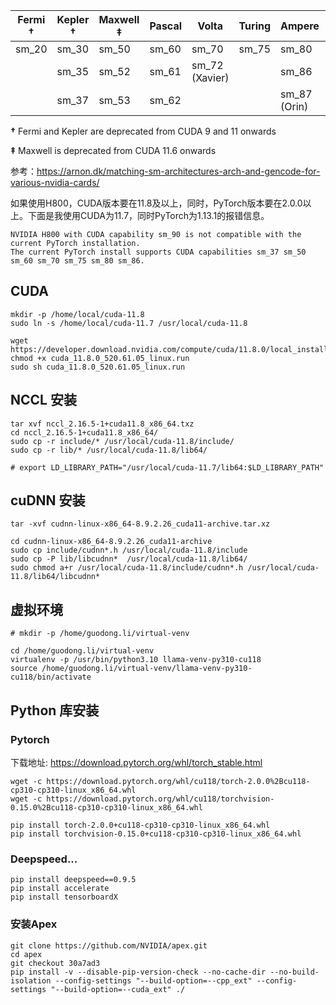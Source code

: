 
| Fermi **†** | Kepler **†** | Maxwell **‡** | Pascal | Volta | Turing | Ampere | Ada (Lovelace) | [Hopper](https://www.nvidia.com/en-us/data-center/hopper-architecture/) |
| --- | --- | --- | --- | --- | --- | --- | --- | --- |
| sm_20 | sm_30 | sm_50 | sm_60 | sm_70 | sm_75 | sm_80 | sm_89 | sm_90 |
|     | sm_35 | sm_52 | sm_61 | sm_72<br>(Xavier) |     | sm_86 |     | sm_90a (Thor) |
|     | sm_37 | sm_53 | sm_62 |     |     | sm_87 (Orin) |     |     |

**†** Fermi and Kepler are deprecated from CUDA 9 and 11 onwards

**‡** Maxwell is deprecated from CUDA 11.6 onwards

参考：https://arnon.dk/matching-sm-architectures-arch-and-gencode-for-various-nvidia-cards/


如果使用H800，CUDA版本要在11.8及以上，同时，PyTorch版本要在2.0.0以上。下面是我使用CUDA为11.7，同时PyTorch为1.13.1的报错信息。

```
NVIDIA H800 with CUDA capability sm_90 is not compatible with the current PyTorch installation.
The current PyTorch install supports CUDA capabilities sm_37 sm_50 sm_60 sm_70 sm_75 sm_80 sm_86.
```

## CUDA

```
mkdir -p /home/local/cuda-11.8
sudo ln -s /home/local/cuda-11.7 /usr/local/cuda-11.8

wget https://developer.download.nvidia.com/compute/cuda/11.8.0/local_installers/cuda_11.8.0_520.61.05_linux.run
chmod +x cuda_11.8.0_520.61.05_linux.run
sudo sh cuda_11.8.0_520.61.05_linux.run
```


## NCCL 安装

```
tar xvf nccl_2.16.5-1+cuda11.8_x86_64.txz
cd nccl_2.16.5-1+cuda11.8_x86_64/
sudo cp -r include/* /usr/local/cuda-11.8/include/
sudo cp -r lib/* /usr/local/cuda-11.8/lib64/

# export LD_LIBRARY_PATH="/usr/local/cuda-11.7/lib64:$LD_LIBRARY_PATH"
```

## cuDNN 安装

```
tar -xvf cudnn-linux-x86_64-8.9.2.26_cuda11-archive.tar.xz

cd cudnn-linux-x86_64-8.9.2.26_cuda11-archive
sudo cp include/cudnn*.h /usr/local/cuda-11.8/include 
sudo cp -P lib/libcudnn*  /usr/local/cuda-11.8/lib64/
sudo chmod a+r /usr/local/cuda-11.8/include/cudnn*.h /usr/local/cuda-11.8/lib64/libcudnn*
```



## 虚拟环境

```
# mkdir -p /home/guodong.li/virtual-venv

cd /home/guodong.li/virtual-venv
virtualenv -p /usr/bin/python3.10 llama-venv-py310-cu118
source /home/guodong.li/virtual-venv/llama-venv-py310-cu118/bin/activate
```

## Python 库安装


### Pytorch

下载地址: https://download.pytorch.org/whl/torch_stable.html



```
wget -c https://download.pytorch.org/whl/cu118/torch-2.0.0%2Bcu118-cp310-cp310-linux_x86_64.whl
wget -c https://download.pytorch.org/whl/cu118/torchvision-0.15.0%2Bcu118-cp310-cp310-linux_x86_64.whl

pip install torch-2.0.0+cu118-cp310-cp310-linux_x86_64.whl
pip install torchvision-0.15.0+cu118-cp310-cp310-linux_x86_64.whl
```


### Deepspeed...

```
pip install deepspeed==0.9.5
pip install accelerate
pip install tensorboardX
```

### 安装Apex

```
git clone https://github.com/NVIDIA/apex.git
cd apex
git checkout 30a7ad3
pip install -v --disable-pip-version-check --no-cache-dir --no-build-isolation --config-settings "--build-option=--cpp_ext" --config-settings "--build-option=--cuda_ext" ./
```






